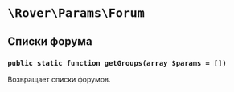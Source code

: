 # `\Rover\Params\Forum` 
## Списки форума
### `public static function getGroups(array $params = [])`
Возвращает списки форумов.